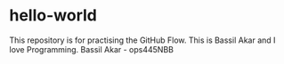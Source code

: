 # hello-world
This repository is for practising the GitHub Flow.
This is Bassil Akar and I love Programming.
Bassil Akar - ops445NBB
